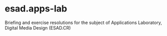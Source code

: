 # esad.apps-lab
Briefing and exercise resolutions for the subject of Applications Laboratory, Digital Media Design (ESAD.CR)
